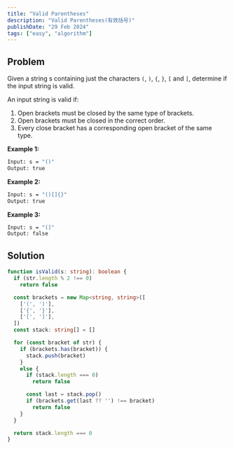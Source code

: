 ```yaml
---
title: "Valid Parentheses"
description: "Valid Parentheses(有效括号)"
publishDate: "29 Feb 2024"
tags: ["easy", "algorithm"]
---
```


## Problem

Given a string s containing just the characters `(`, `)`, `{`, `}`, `[` and `]`,
determine if the input string is valid.

An input string is valid if:

1. Open brackets must be closed by the same type of brackets.
2. Open brackets must be closed in the correct order.
3. Every close bracket has a corresponding open bracket of the same type.

**Example 1:**

```bash
Input: s = "()"
Output: true
```

**Example 2:**

```bash
Input: s = "()[]{}"
Output: true
```

**Example 3:**

```bash
Input: s = "(]"
Output: false
```

## Solution

```ts
function isValid(s: string): boolean {
  if (str.length % 2 !== 0)
    return false

  const brackets = new Map<string, string>([
    ['(', ')'],
    ['{', '}'],
    ['[', ']'],
  ])
  const stack: string[] = []

  for (const bracket of str) {
    if (brackets.has(bracket)) {
      stack.push(bracket)
    }
    else {
      if (stack.length === 0)
        return false

      const last = stack.pop()
      if (brackets.get(last ?? '') !== bracket)
        return false
    }
  }

  return stack.length === 0
}
```
